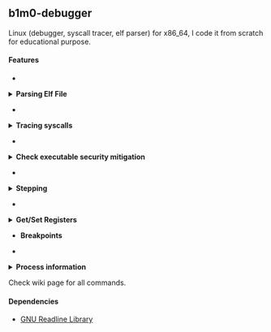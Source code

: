 ## b1m0-debugger
Linux (debugger, syscall tracer, elf parser) for x86_64, I code it from scratch for educational purpose.

#### <strong> Features </strong> 
 - 
<details>
  <summary><strong>Parsing Elf File</strong></summary>
  
  * Display the ELF file header.
  * Display the program headers.
  * Display the sections' header.
</details>


 - 
<details>
  <summary><strong>Tracing syscalls</strong></summary>
  
  * Trace syscalls (like strace).
  * Continue execution until syscall.
  * Tracing specific syscall <strong>(unimplemented)</strong>.
</details>
 
 
 - 
<details>
  <summary><strong>Check executable security mitigation</strong></summary>
  
  * RELRO.
  * NoExecute (NX).
  * Position Independent Executables (PIE).
  * Stack Canaries <strong>(unimplemented)</strong>.
</details>


 - 
<details>
  <summary><strong>Stepping</strong></summary>
  
  * Single step - step over function calls.
  * Step out of the present function.
  * Step to <strong>_start</strong>
  * Step in - Step into function calls <strong>(unimplemented)</strong>.
</details>


 - 
<details>
  <summary><strong>Get/Set Registers</strong></summary>
  
  * Dump all registers.
  * Modify specific register.
</details>


 * <strong> Breakpoints </strong>
 
 - 
<details>
  <summary><strong>Process information</strong></summary>
  
  * Show the original command line of the process.
  * Show the memory address space ranges accessible in a process.
</details>
 
Check wiki page for all commands.
 
#### <strong> Dependencies </strong>
 * [GNU Readline Library](https://tiswww.case.edu/php/chet/readline/rltop.html)
 
